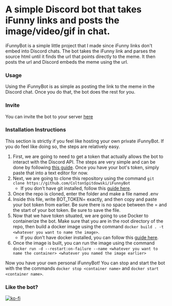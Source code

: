 # A simple Discord bot that takes iFunny links and posts the image/video/gif in chat. #

iFunnyBot is a simple little project that I made since iFunny links don't embed into Discord chats. The bot takes the iFunny link and parses the source html until it finds the url that points directly to the meme. It then posts the url and Discord embeds the meme using the url.

### Usage ###
Using the iFunnyBot is as simple as posting the link to the meme in the Discord chat. Once you do that, the bot does the rest for you.

### Invite ###
You can invite the bot to your server [here](https://dingus.info/)

### Installation Instructions ###
This section is strictly if you feel like hosting your own private iFunnyBot. If you do feel like doing so, the steps are relatively easy.
1. First, we are going to need to get a token that actually allows the bot to interact with the Discord API. The steps are very simple and can be done by following [this guide](https://discordjs.guide/preparations/setting-up-a-bot-application.html#creating-your-bot). Once you have your bot's token, simply paste that into a text editor for now.
2. Next, we are going to clone this repository using the command `git clone https://github.com/ColtonSpitdowski/iFunnyBot`
    - If you don't have git installed, follow this [guide here](https://git-scm.com/book/en/v2/Getting-Started-Installing-Git).
3. Once the repo is cloned, enter the folder and make a file named .env
4. Inside this file, write BOT_TOKEN= exactly, and then copy and paste your bot token from earlier. Be sure there is no space between the = and the start of your bot token. Be sure to save the file.
5. Now that we have token situated, we are going to use Docker to containerize the bot. Make sure that you are in the root directory of the repo, then build a docker image using the command `docker build . -t <whatever you want to name the image>`.
    - If you don't have docker installed, you can follow this [guide here](https://docs.docker.com/engine/install/).
6. Once the image is built, you can run the image using the command `docker run -d --restart:on-failure --name <whatever you want to name the container> <whatever you named the image earlier>`

Now you have your own personal iFunnyBot! You can stop and start the bot with the the commands `docker stop <container name>` and `docker start <container name>`.

### Like the bot? ###
[![ko-fi](https://ko-fi.com/img/githubbutton_sm.svg)](https://ko-fi.com/E1E1DCYY2)
